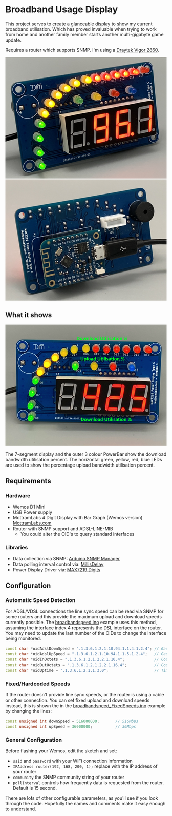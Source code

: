 # Broadband Usage Display

This project serves to create a glanceable display to show my current broadband utilisation. Which has proved invaluable when trying to work from home and another family member starts another multi-gigabyte game update.

Requires a router which supports SNMP. I'm using a [Draytek Vigor 2860](https://amzn.to/2zIIOLe).

![Front](images/broadband_usage_display_front.png)
![Rear](images/broadband_usage_display_rear.png)

## What it shows

![Annotated Picture](images/broadband_usage_display_front_2_annotated.png)

The 7-segment display and the outer 3 colour PowerBar show the download bandwidth utilisation percent. The horizontal green, yellow, red, blue LEDs are used to show the percentage upload bandwidth utilisation percent.

## Requirements

### Hardware

- Wemos D1 Mini
- USB Power supply
- MottramLabs 4 Digit Display with Bar Graph (Wemos version) [MottramLabs.com](https://www.mottramlabs.com/display_products.html)
- Router with SNMP support and ADSL-LINE-MIB
  - You could alter the OID's to query standard interfaces

### Libraries

- Data collection via SNMP: [Arduino SNMP Manager](https://github.com/shortbloke/Arduino_SNMP_Manager)
- Data polling interval control via: [MillisDelay](https://www.forward.com.au/pfod/ArduinoProgramming/TimingDelaysInArduino.html#using)
- Power Display Driver via: [MAX7219 Digits](https://github.com/Mottramlabs/MAX7219-7-Segment-Driver)

## Configuration

### Automatic Speed Detection

For ADSL/VDSL connections the line sync speed can be read via SNMP for some routers and this provide the maximum upload and download speeds currently possible. The [broadbandspeed.ino](broadbandspeed.ino) example uses this method, assuming the interface index 4 represents the DSL interface on the router. You may need to update the last number of the OIDs to change the interface being monitored.

```cpp
const char *oidAdslDownSpeed = ".1.3.6.1.2.1.10.94.1.1.4.1.2.4"; // Gauge ADSL Down Sync Speed
const char *oidAdslUpSpeed = ".1.3.6.1.2.1.10.94.1.1.5.1.2.4";   // Gauge ADSL Up Sync Speed
const char *oidInOctets = ".1.3.6.1.2.1.2.2.1.10.4";             // Counter32 ifInOctets.4
const char *oidOutOctets = ".1.3.6.1.2.1.2.2.1.16.4";            // Counter32 ifOutOctets.4
const char *oidUptime = ".1.3.6.1.2.1.1.3.0";                    // TimeTicks Uptime
```

### Fixed/Hardcoded Speeds

If the router doesn't provide line sync speeds, or the router is using a cable or other connection. You can set fixed upload and download speeds instead, this is shown the in the [broadbandspeed_FixedSpeeds.ino](broadbandspeed_FixedSpeeds.ino) example by changing the lines:

```cpp
const unsigned int downSpeed = 516000000;       // 516Mbps
const unsigned int upSpeed = 36000000;          // 36Mbps
```

### General Configuration

Before flashing your Wemos, edit the sketch and set:

- `ssid` and `password` with your WiFi connection information
- `IPAddress router(192, 168, 200, 1);` replace with the IP address of your router
- `community` the SNMP community string of your router
- `pollInterval` controls how frequently data is requested from the router. Default is 15 second.

There are lots of other configurable parameters, as you'll see if you look through the code. Hopefully the names and comments make it easy enough to understand.
